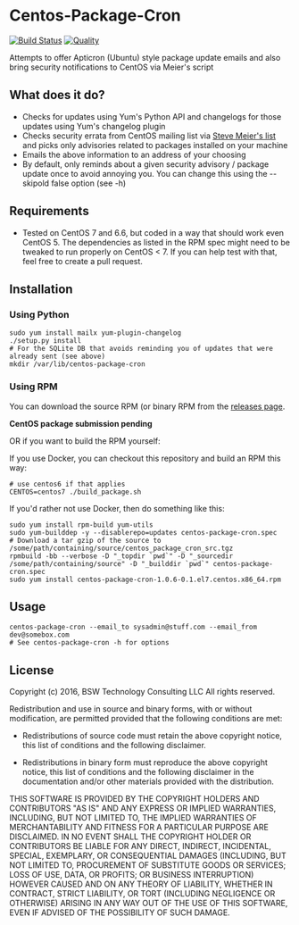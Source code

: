 # Centos-Package-Cron

[![Build Status](http://img.shields.io/travis/wied03/centos-package-cron/master.svg?style=flat)](http://travis-ci.org/wied03/centos-package-cron)
[![Quality](http://img.shields.io/codeclimate/github/wied03/centos-package-cron.svg?style=flat-square)](https://codeclimate.com/github/wied03/centos-package-cron)

Attempts to offer Apticron (Ubuntu) style package update emails and also bring security notifications to CentOS via Meier's script

## What does it do?

* Checks for updates using Yum's Python API and changelogs for those updates using Yum's changelog plugin
* Checks security errata from CentOS mailing list via [Steve Meier's list](http://cefs.steve-meier.de/errata.latest.xml) and picks only advisories related to packages installed on your machine
* Emails the above information to an address of your choosing
* By default, only reminds about a given security advisory / package update once to avoid annoying you.  You can change this using the --skipold false option (see -h)

## Requirements

* Tested on CentOS 7 and 6.6, but coded in a way that should work even CentOS 5. The dependencies as listed in the RPM spec might need to be tweaked to run properly on CentOS < 7. If you can help test with that, feel free to create a pull request.

## Installation

### Using Python

```shell
sudo yum install mailx yum-plugin-changelog
./setup.py install
# For the SQLite DB that avoids reminding you of updates that were already sent (see above)
mkdir /var/lib/centos-package-cron
```

### Using RPM

You can download the source RPM (or binary RPM from the [releases page](https://github.com/wied03/centos-package-cron/releases).

**CentOS package submission pending**

OR if you want to build the RPM yourself:

If you use Docker, you can checkout this repository and build an RPM this way:

```shell
# use centos6 if that applies
CENTOS=centos7 ./build_package.sh
```

If you'd rather not use Docker, then do something like this:
```shell
sudo yum install rpm-build yum-utils
sudo yum-builddep -y --disablerepo=updates centos-package-cron.spec
# Download a tar gzip of the source to /some/path/containing/source/centos_package_cron_src.tgz
rpmbuild -bb --verbose -D "_topdir `pwd`" -D "_sourcedir /some/path/containing/source" -D "_builddir `pwd`" centos-package-cron.spec
sudo yum install centos-package-cron-1.0.6-0.1.el7.centos.x86_64.rpm
```

## Usage

```shell
centos-package-cron --email_to sysadmin@stuff.com --email_from dev@somebox.com
# See centos-package-cron -h for options
```

## License
Copyright (c) 2016, BSW Technology Consulting LLC
All rights reserved.

Redistribution and use in source and binary forms, with or without
modification, are permitted provided that the following conditions are met:

* Redistributions of source code must retain the above copyright notice, this
  list of conditions and the following disclaimer.

* Redistributions in binary form must reproduce the above copyright notice,
  this list of conditions and the following disclaimer in the documentation
  and/or other materials provided with the distribution.

THIS SOFTWARE IS PROVIDED BY THE COPYRIGHT HOLDERS AND CONTRIBUTORS "AS IS"
AND ANY EXPRESS OR IMPLIED WARRANTIES, INCLUDING, BUT NOT LIMITED TO, THE
IMPLIED WARRANTIES OF MERCHANTABILITY AND FITNESS FOR A PARTICULAR PURPOSE ARE
DISCLAIMED. IN NO EVENT SHALL THE COPYRIGHT HOLDER OR CONTRIBUTORS BE LIABLE
FOR ANY DIRECT, INDIRECT, INCIDENTAL, SPECIAL, EXEMPLARY, OR CONSEQUENTIAL
DAMAGES (INCLUDING, BUT NOT LIMITED TO, PROCUREMENT OF SUBSTITUTE GOODS OR
SERVICES; LOSS OF USE, DATA, OR PROFITS; OR BUSINESS INTERRUPTION) HOWEVER
CAUSED AND ON ANY THEORY OF LIABILITY, WHETHER IN CONTRACT, STRICT LIABILITY,
OR TORT (INCLUDING NEGLIGENCE OR OTHERWISE) ARISING IN ANY WAY OUT OF THE USE
OF THIS SOFTWARE, EVEN IF ADVISED OF THE POSSIBILITY OF SUCH DAMAGE.
